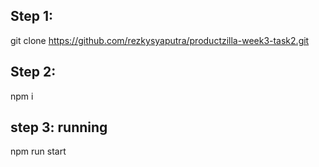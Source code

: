 ## Step 1:
git clone https://github.com/rezkysyaputra/productzilla-week3-task2.git

## Step 2:
npm i

## step 3: running
npm run start
